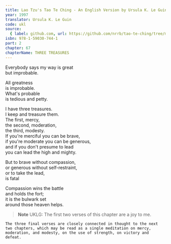 ```yaml
---
title: Lao Tzu's Tao Te Ching - An English Version by Ursula K. Le Guin
year: 1997
translator: Ursula K. Le Guin
code: ukl
source:
  { label: github.com, url: https://github.com/nrrb/tao-te-ching/tree/master }
isbn: 978-1-59030-744-1
part: 2
chapter: 67
chapterName: THREE TREASURES
---
```


Everybody says my way is great  
but improbable.

All greatness  
is improbable.  
What's probable  
is tedious and petty.

I have three treasures.  
I keep and treasure them.  
The first, mercy,  
the second, moderation,  
the third, modesty.  
If you're merciful you can be brave,  
if you're moderate you can be generous,  
and if you don't presume to lead  
you can lead the high and mighty.

But to brave without compassion,  
or generous without self-restraint,  
or to take the lead,  
is fatal

Compassion wins the battle  
and holds the fort;  
it is the bulwark set  
around those heaven helps.

> **Note** UKLG: The first two verses of this chapter are a joy to me.

    The three final verses are closely connected in thought to the next two chapters, which may be read as a single meditation on mercy, moderation, and modesty, on the use of strength, on victory and defeat.
